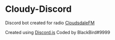 # Cloudy-Discord
Discord bot created for radio [CloudsdaleFM](https://www.cloudsdalefm.net/)

Created using [Discord.js](https://github.com/discordjs/discord.js)
Coded by BlackBird#9999

